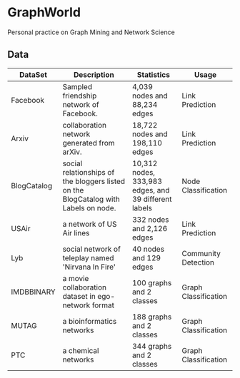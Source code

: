 # GraphWorld
Personal practice on Graph Mining and Network Science

## Data

| DataSet     | Description | Statistics | Usage |
| ----------- | ----------- | ---------- | ----- |
| Facebook    | Sampled friendship network of Facebook. | 4,039 nodes and 88,234 edges | Link Prediction |
| Arxiv       | collaboration network generated from arXiv.  | 18,722 nodes and 198,110 edges | Link Prediction |
| BlogCatalog | social relationships of the bloggers listed on the BlogCatalog with Labels on node. | 10,312 nodes, 333,983 edges, and 39 different labels | Node Classification |
| USAir       | a network of US Air lines  | 332 nodes and 2,126 edges | Link Prediction |
| Lyb         | social network of teleplay named 'Nirvana In Fire' | 40 nodes and 129 edges | Community Detection |
| IMDBBINARY  | a movie collaboration dataset in ego-network format | 100 graphs and 2 classes | Graph Classification |
| MUTAG  | a bioinformatics networks | 188 graphs and 2 classes | Graph Classification |
| PTC  | a chemical networks | 344 graphs and 2 classes | Graph Classification |

